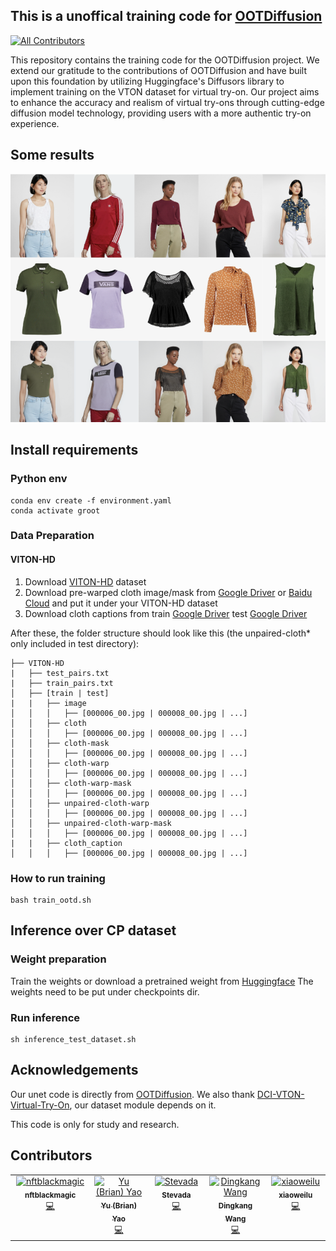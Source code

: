 ## This is a unoffical training code for [OOTDiffusion](https://github.com/levihsu/OOTDiffusion)
<!-- ALL-CONTRIBUTORS-BADGE:START - Do not remove or modify this section -->
[![All Contributors](https://img.shields.io/badge/all_contributors-5-orange.svg?style=flat-square)](#contributors-)
<!-- ALL-CONTRIBUTORS-BADGE:END -->

This repository contains the training code for the OOTDiffusion project. We extend our gratitude to the contributions of OOTDiffusion and have built upon this foundation by utilizing Huggingface's Diffusors library to implement training on the VTON dataset for virtual try-on. Our project aims to enhance the accuracy and realism of virtual try-ons through cutting-edge diffusion model technology, providing users with a more authentic try-on experience.


## Some results

![Sample 1](/demo.png)

## Install requirements

### Python env

```
conda env create -f environment.yaml
conda activate groot

```

### Data Preparation

#### VITON-HD

1. Download [VITON-HD](https://github.com/shadow2496/VITON-HD) dataset
2. Download pre-warped cloth image/mask from [Google Driver](https://drive.google.com/drive/folders/15cBiA0AoSCLSkg3ueNFWSw4IU3TdfXbO?usp=sharing) or [Baidu Cloud](https://pan.baidu.com/s/1ss8e_Fp3ZHd6Cn2JjIy-YQ?pwd=x2k9) and put it under your VITON-HD dataset
3. Download cloth captions from train [Google Driver](https://drive.google.com/file/d/1WfQUh1O3uuoASCvRm-O2vMp4JBHVWj9Z/view?usp=drive_link) test [Google Driver](https://drive.google.com/file/d/1OM2zBFFRZUOigzrNG-WHHdeer9MuGaqz/view?usp=drive_link)

After these, the folder structure should look like this (the unpaired-cloth\* only included in test directory):

```
├── VITON-HD
|   ├── test_pairs.txt
|   ├── train_pairs.txt
│   ├── [train | test]
|   |   ├── image
│   │   │   ├── [000006_00.jpg | 000008_00.jpg | ...]
│   │   ├── cloth
│   │   │   ├── [000006_00.jpg | 000008_00.jpg | ...]
│   │   ├── cloth-mask
│   │   │   ├── [000006_00.jpg | 000008_00.jpg | ...]
│   │   ├── cloth-warp
│   │   │   ├── [000006_00.jpg | 000008_00.jpg | ...]
│   │   ├── cloth-warp-mask
│   │   │   ├── [000006_00.jpg | 000008_00.jpg | ...]
│   │   ├── unpaired-cloth-warp
│   │   │   ├── [000006_00.jpg | 000008_00.jpg | ...]
│   │   ├── unpaired-cloth-warp-mask
│   │   │   ├── [000006_00.jpg | 000008_00.jpg | ...]
|   |   ├── cloth_caption
│   │   │   ├── [000006_00.jpg | 000008_00.jpg | ...]

```

### How to run training

```
bash train_ootd.sh
```

## Inference over CP dataset

### Weight preparation

Train the weights or download a pretrained weight from [Huggingface](https://huggingface.co/xiaozaa/Diffusion-Tryon-Trainer)
The weights need to be put under checkpoints dir.

### Run inference

```
sh inference_test_dataset.sh
```

## Acknowledgements

Our unet code is directly from [OOTDiffusion](https://github.com/levihsu/OOTDiffusion). We also thank [DCI-VTON-Virtual-Try-On](https://github.com/bcmi/DCI-VTON-Virtual-Try-On), our dataset module depends on it.

This code is only for study and research.

## Contributors

<!-- ALL-CONTRIBUTORS-LIST:START - Do not remove or modify this section -->
<!-- prettier-ignore-start -->
<!-- markdownlint-disable -->
<table>
  <tbody>
    <tr>
      <td align="center" valign="top" width="14.28%"><a href="https://github.com/nftblackmagic"><img src="https://avatars.githubusercontent.com/u/108916776?v=4?s=100" width="100px;" alt="nftblackmagic"/><br /><sub><b>nftblackmagic</b></sub></a><br /><a href="https://github.com/nftblackmagic/Diffusion-Tryon-Trainer/commits?author=nftblackmagic" title="Code">💻</a></td>
      <td align="center" valign="top" width="14.28%"><a href="https://github.com/MoonBlvd"><img src="https://avatars.githubusercontent.com/u/16040099?v=4?s=100" width="100px;" alt="Yu (Brian) Yao"/><br /><sub><b>Yu (Brian) Yao</b></sub></a><br /><a href="https://github.com/nftblackmagic/Diffusion-Tryon-Trainer/commits?author=MoonBlvd" title="Code">💻</a></td>
      <td align="center" valign="top" width="14.28%"><a href="https://github.com/Stevada"><img src="https://avatars.githubusercontent.com/u/64606061?v=4?s=100" width="100px;" alt="Stevada"/><br /><sub><b>Stevada</b></sub></a><br /><a href="https://github.com/nftblackmagic/Diffusion-Tryon-Trainer/commits?author=Stevada" title="Code">💻</a></td>
      <td align="center" valign="top" width="14.28%"><a href="https://github.com/dingkwang"><img src="https://avatars.githubusercontent.com/u/10276784?v=4?s=100" width="100px;" alt="Dingkang Wang"/><br /><sub><b>Dingkang Wang</b></sub></a><br /><a href="https://github.com/nftblackmagic/Diffusion-Tryon-Trainer/commits?author=dingkwang" title="Code">💻</a></td>
      <td align="center" valign="top" width="14.28%"><a href="https://github.com/lXXXw"><img src="https://avatars.githubusercontent.com/u/22513666?v=4?s=100" width="100px;" alt="xiaoweilu"/><br /><sub><b>xiaoweilu</b></sub></a><br /><a href="https://github.com/nftblackmagic/Diffusion-Tryon-Trainer/commits?author=lXXXw" title="Code">💻</a></td>
    </tr>
  </tbody>
</table>

<!-- markdownlint-restore -->
<!-- prettier-ignore-end -->

<!-- ALL-CONTRIBUTORS-LIST:END -->
<!-- prettier-ignore-start -->
<!-- markdownlint-disable -->

<!-- markdownlint-restore -->
<!-- prettier-ignore-end -->

<!-- ALL-CONTRIBUTORS-LIST:END -->
